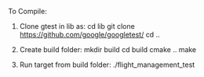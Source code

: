 To Compile:

1) Clone gtest in lib as:
   cd lib
   git clone https://github.com/google/googletest/
   cd ..

2) Create build folder: 
   mkdir build
   cd build
   cmake ..
   make

3) Run target from build folder: 
   ./flight_management_test
